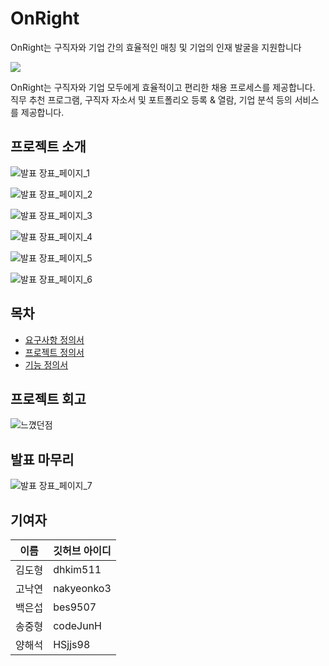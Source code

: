 
# OnRight
OnRight는 구직자와 기업 간의 효율적인 매칭 및 기업의 인재 발굴을 지원합니다</br>

![](https://i.imgur.com/weP0NGA.png)


OnRight는 구직자와 기업 모두에게 효율적이고 편리한 채용 프로세스를 제공합니다.</br>
직무 추천 프로그램, 구직자 자소서 및 포트폴리오 등록 & 열람, 기업 분석 등의 서비스를 제공합니다.</br>

## 프로젝트 소개

![발표 장표_페이지_1](https://github.com/nakyeonko3/devcamp-onboarding-04/assets/146011623/34654763-5fb5-4a23-85dc-ee3a24cadc75)

![발표 장표_페이지_2](https://github.com/nakyeonko3/devcamp-onboarding-04/assets/146011623/4202b0df-7257-49df-953b-a2ef4e6a89b3)

![발표 장표_페이지_3](https://github.com/nakyeonko3/devcamp-onboarding-04/assets/146011623/7eea5d5b-9913-442e-925c-110cb652d0e0)

![발표 장표_페이지_4](https://github.com/nakyeonko3/devcamp-onboarding-04/assets/146011623/25b5585c-7671-47de-9549-c5fe20649c2a)

![발표 장표_페이지_5](https://github.com/nakyeonko3/devcamp-onboarding-04/assets/146011623/1f70761a-c28f-4386-b810-5f8e1a169509)

![발표 장표_페이지_6](https://github.com/nakyeonko3/devcamp-onboarding-04/assets/146011623/dcbceabf-f388-44ad-9524-12fedf64db48)


## 목차
- [요구사항 정의서](https://github.com/nakyeonko3/devcamp-onboarding-04/blob/main/design/%EC%9A%94%EA%B5%AC%EC%82%AC%ED%95%AD%20%EC%A0%95%EC%9D%98%EC%84%9C.md)
- [프로젝트 정의서](https://github.com/nakyeonko3/devcamp-onboarding-04/blob/main/design/%ED%94%84%EB%A1%9C%EC%A0%9D%ED%8A%B8%20%EC%A0%95%EC%9D%98%EC%84%9C.md)
- [기능 정의서](https://github.com/nakyeonko3/devcamp-onboarding-04/blob/main/design/%EA%B8%B0%EB%8A%A5%20%EC%A0%95%EC%9D%98%EC%84%9C.md)


## 프로젝트 회고

![느꼈던점](https://github.com/nakyeonko3/devcamp-onboarding-04/assets/146011623/c8d44787-78a1-4f26-ae96-5c7120cd2bc9)

## 발표 마무리 

![발표 장표_페이지_7](https://github.com/nakyeonko3/devcamp-onboarding-04/assets/146011623/b627446e-400b-461e-9af7-0633409146c3)


## 기여자 

| 이름 | 깃허브 아이디 |
| --- | --- |
| 김도형 | dhkim511 |
| 고낙연 | nakyeonko3 |
| 백은섭 | bes9507 |
| 송중형 | codeJunH |
| 양해석 | HSjjs98 |
